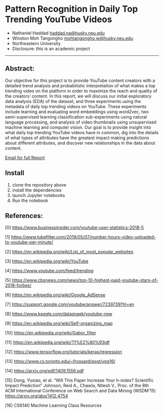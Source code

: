 # Pattern Recognition in Daily Top Trending YouTube Videos

- Nathaniel Haddad haddad.na@husky.neu.edu
- Winston Moh Tangongho mohtangongho.w@husky.neu.edu
- Northeastern University
- Disclosure: this is an academic project

---

## Abstract:
Our objective for this project is to provide YouTube content creators with a detailed trend analysis and probabilistic interpretation of what makes a top trending video on the platform in order to maximize the reach and quality of the creators’ content. In this report, we will discuss our initial exploratory data analysis (EDA) of the dataset, and three experiments using the metadata of daily top trending videos on YouTube. These experiments include learning and evaluating word embeddings using word2vec, two semi-supervised learning classification sub-experiments using natural language processing, and analysis of video thumbnails using unsupervised machine learning and computer vision. Our goal is to provide insight into what daily top trending YouTube videos have in common, dig into the details of what types of attributes have the greatest impact making predictions about different attributes, and discover new relationships in the data about content.

[Email for full Report](<nhaddad2112@gmail.com>)

## Install
1. clone the repository above
2. install the dependencies
3. launch Jupyter notebooks
4. Run the notebook

## References:
[0] https://www.businessinsider.com/youtube-user-statistics-2018-5

[1] https://www.tubefilter.com/2019/05/07/number-hours-video-uploaded-to-youtube-per-minute/

[2] https://en.wikipedia.org/wiki/List_of_most_popular_websites 

[3] https://en.wikipedia.org/wiki/YouTube

[4] https://www.youtube.com/feed/trending

[5] https://www.cbsnews.com/news/top-10-highest-paid-youtube-stars-of-2018-forbes/

[6] https://en.wikipedia.org/wiki/Google_AdSense

[7] https://support.google.com/youtube/answer/7239739?hl=en

[8] https://www.kaggle.com/datasnaek/youtube-new

[9] https://en.wikipedia.org/wiki/Self-organizing_map

[10] https://en.wikipedia.org/wiki/Gabor_filter

[11] https://en.wikipedia.org/wiki/Tf%E2%80%93idf

[12] https://www.tensorflow.org/tutorials/keras/regression

[13] https://www.cs.toronto.edu/~frossard/post/vgg16/

[14] https://arxiv.org/pdf/1409.1556.pdf

[15] Dong, Yuxiao, et al. “Will This Paper Increase Your h-index? Scientific Impact Prediction” 
Johnson, Reid A., Chawla, Nitesh V., Proc. of the 8th ACM International Conference on Web Search and Data Mining (WSDM'15) https://arxiv.org/abs/1412.4754

[16] CS6140 Machine Learning Class Resources
